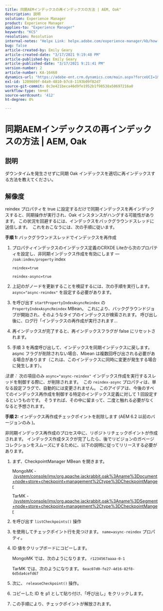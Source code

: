 ```yaml
---
title: 同期AEMインデックスの再インデックスの方法 | AEM, Oak"
description: 説明
solution: Experience Manager
product: Experience Manager
applies-to: "Experience Manager"
keywords: "KCS"
resolution: Resolution
internal-notes: "Helpx Link: helpx.adobe.com/experience-manager/kb/how-to-reindex-a-synchronous-AEM-index-AEM-Oak.html"
bug: false
article-created-by: Emily Geary
article-created-date: "3/17/2021 9:19:48 PM"
article-published-by: Emily Geary
article-published-date: "3/17/2021 9:21:41 PM"
version-number: 2
article-number: KA-16460
dynamics-url: "https://adobe-ent.crm.dynamics.com/main.aspx?forceUCI=1&pagetype=entityrecord&etn=knowledgearticle&id=3613fb7d-6687-eb11-a812-000d3a593216"
exl-id: 1209609f-84a9-4810-b7c8-1193b09f82d7
source-git-commit: 0c3e421beca46d9fe1952b1f98538a50697216a0
workflow-type: tm+mt
source-wordcount: '412'
ht-degree: 0%

---
```


# 同期AEMインデックスの再インデックスの方法 | AEM, Oak

## 説明


ダウンタイムを発生させずに同期 Oak インデックスを適切に再インデックスする方法を教えてください。


## 解像度


reindex プロパティを true に設定するだけで同期インデックスを再インデックスすると、同期操作が実行され、Oak インスタンスがハングする可能性があります。 この状況を回避するには、インデックスをバックグラウンドスレッドに送信します。  これをおこなうには、次の手順に従います。

<b>手順 1:</b> バックグラウンドスレッドでインデックスを再作成

1. プロパティインデックスのインデックス定義のCRXDE Liteから次のプロパティを設定し、非同期インデックス作成を有効にします — `/oak:index/property` index

   `reindex=true`

   `reindex-async=true`
2. 上記のがノードを更新することを検証するには、次の手順を実行します。 `async="async-reindex"` を設定する必要があります。
3. を呼び出す `startPropertyIndexAsyncReindex` の `PropertyIndexAsyncReindex` MBean。 これにより、バックグラウンドジョブが開始され、そのようなタイプのインデックスが検索されます。 呼び出し後に、ログ行「インデックスの再作成が実行されます…
4. 再インデックスが完了すると、再インデックスフラグが false にリセットされます。
5. 手順 3 を再度呼び出して、インデックスを同期インデックスに戻します。 async フラグが削除されない場合、Mbean は複数回呼び出される必要がある場合があります（これは、このインデックスに同時に変更が発生する場合に発生します）。



*注意：* 次の項目のみ `async="async-reindex"` インデックス作成を実行するスレッドを制御する際に、が削除されます。  この `reindex-async` プロパティは、単なる設定フラグで、自動的には変更されません。 このアイデアは、今後のすべてのインデックス再作成を制御する特定のインデックス定義に対して 1 回設定するというものです。 そうすれば、その中に留まって、二度と触れる必要がなくなると予想されます。


<b>手順 2:</b> インデックス再作成チェックポイントを削除します (AEM 6.2 以前のバージョンのみ )。

非同期インデックス再作成のプロセス中に、リポジトリチェックポイントが作成されます。 インデックス作成タスクが完了したら、後でリビジョンのガベージコレクションをスムーズにするために、以下の説明に従ってリリースする必要があります。

1. まず、CheckpointManager MBean を開きます。

   MongoMK - [/system/console/jmx/org.apache.jackrabbit.oak%3Aname%3Document+node+store+checkpoint+management%2Ctype%3DCheckpointManger](http://localhost:4502/system/console/jmx/org.apache.jackrabbit.oak%3Aname%3DDocument+node+store+checkpoint+management%2Ctype%3DCheckpointManger)

   TarMK - [/system/console/jmx/org.apache.jackrabbit.oak%3Aname%3DSegment+node+store+checkpoint+management%2Ctype%3DCheckpointManger](http://localhost:4502/system/console/jmx/org.apache.jackrabbit.oak%3Aname%3DSegment+node+store+checkpoint+management%2Ctype%3DCheckpointManger)
2. を呼び出す `listCheckpoints()` 操作
3. を使用してチェックポイント行を見つけます。 `name=async-reindex` プロパティ。
4. ID 値をクリップボードにコピーします。

   MongoMK では、次のようになります。 `r1234567aaaa-0-1`

   TarMK では、次のようになります。 `6eac07d0-fe27-4d16-82f8-6d5da4cefd67`
5. 次に、 `releaseCheckpoint()` 操作。
6. コピーした ID を p1 として貼り付け、「呼び出し」をクリックします。
7. この手順により、チェックポイントが解放されます。
